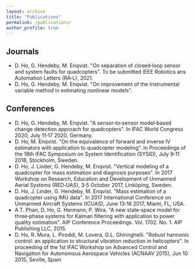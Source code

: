 ```yaml
---
layout: archive
title: "Publications"
permalink: /publications/
author_profile: true
---
```


## Journals
- D. Ho, G. Hendeby, M. Enqvist. "On separation of closed‑loop sensor and system faults for quadcopters". To be submitted IEEE Robotics ans Automation Letters (RA‑L), 2021.
- D. Ho, G. Hendeby, M. Enqvist. "On improvement of the Instrumental variable method in estimating nonlinear models".
## Conferences
- D. Ho, G. Hendeby, M. Enqvist. "A sensor‑to‑sensor model‑based change detection approach for quadcopters". In IFAC World
Congress 2020, July 11‑17 2020, Germany.  
- D. Ho, M. Enqvist. "On the equivalence of forward and inverse IV estimators with application to quadcopter modeling". In
Proceedings of the 18th IFAC Symposium on System Identification (SYSID), July 9‑11 2018, Stockholm, Sweden.
- D. Ho, J. Linder, G. Hendeby, M. Enqvist. "Vertical modeling of a quadcopter for mass estimation and diagnosis purposes". In
2017 Workshop on Research, Education and Development of Unmanned Aerial Systems (RED‑UAS), 3‑5 October 2017,
Linköping, Sweden.
- D. Ho, J. Linder, G. Hendeby, M. Enqvist. "Mass estimation of a quadcopter using IMU data". In 2017 International Conference
on Unmanned Aircraft Systems (ICUAS), June 13‑16 2017, Miami, FL, USA.
- A.T. Phan, D. Ho, G. Hermann, P. Wira. "A new state‑space model for three‑phase systems for Kalman filtering with
application to power quality estimation". AIP Conference Proceedings. Vol. 1702. No. 1. AIP Publishing LLC, 2015.
- D. Ho, R. Mura, L. Piroddi, M. Lovera, G.L. Ghiringhelli. "Robust harmonic control: an application to structural vibration
reduction in helicopters". In proceeding of the 1st IFAC Workshop on Advanced Control and Navigation for Autonomous
Aerospace Vehicles (ACNAAV 2015), Jun 10 2015, Seville, Spain    

